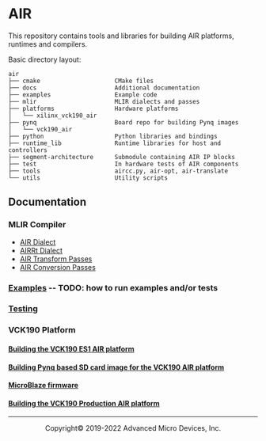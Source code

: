 # AIR

This repository contains tools and libraries for building AIR platforms,
runtimes and compilers.

Basic directory layout:

```
air
├── cmake                     CMake files
├── docs                      Additional documentation
├── examples                  Example code
├── mlir                      MLIR dialects and passes
├── platforms                 Hardware platforms
│   └── xilinx_vck190_air
├── pynq                      Board repo for building Pynq images
│   └── vck190_air
├── python                    Python libraries and bindings
├── runtime_lib               Runtime libraries for host and controllers
├── segment-architecture      Submodule containing AIR IP blocks
├── test                      In hardware tests of AIR components
├── tools                     aircc.py, air-opt, air-translate
└── utils                     Utility scripts
```

## Documentation

### MLIR Compiler
- [AIR Dialect](docs/generated/AIRDialect.md)
- [AIRRt Dialect](docs/generated/AIRRtDialect.md)
- [AIR Transform Passes](docs/generated/AIRTransformPasses.md)
- [AIR Conversion Passes](docs/generated/AIRConversionPasses.md)

### [Examples]() -- TODO: how to run examples and/or tests
### [Testing](docs/testing.md)
### VCK190 Platform
#### [Building the VCK190 ES1 AIR platform](docs/vck190_building_platform.md)
#### [Building Pynq based SD card image for the VCK190 AIR platform](docs/vck190_building_pynq.md)
#### [MicroBlaze firmware](docs/vck190_microblaze_firmware.md)
#### [Building the VCK190 Production AIR platform](docs/vck190_production_building_platform.md)

-----

<p align="center">Copyright&copy; 2019-2022 Advanced Micro Devices, Inc.</p>
